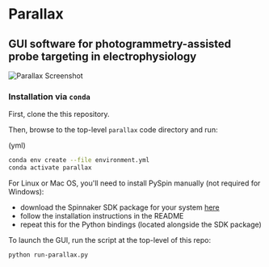 # Parallax

## GUI software for photogrammetry-assisted probe targeting in electrophysiology

![Parallax Screenshot](https://aind.tech/docs/parallax_screenshot_20230216.PNG)

### Installation via `conda`

First, clone the this repository.

Then, browse to the top-level `parallax` code directory and run:

(yml)
```bash
conda env create --file environment.yml
conda activate parallax
```

For Linux or Mac OS, you'll need to install PySpin manually (not required for
Windows):

* download the Spinnaker SDK package for your system
[here](https://flir.app.boxcn.net/v/SpinnakerSDK)
* follow the installation instructions in the README
* repeat this for the Python bindings (located alongside the SDK package)

To launch the GUI, run the script at the top-level of this repo:

```bash
python run-parallax.py
```

